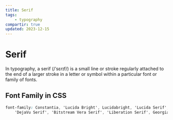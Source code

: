 ```yaml
---
title: Serif
tags:
    - typography
compartir: true
updated: 2023-12-15
---
```


# Serif

In typography, a serif (/ˈsɛrɪf/) is a small line or stroke regularly attached to the end of a larger stroke in a letter or symbol within a particular font or family of fonts.

## Font Family in CSS

```css
font-family: Constantia, 'Lucida Bright', Lucidabright, 'Lucida Serif', Lucida,
    'DejaVu Serif', 'Bitstream Vera Serif', 'Liberation Serif', Georgia, serif;
```
